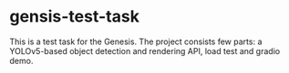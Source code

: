 # gensis-test-task
This is a test task for the Genesis. The project consists few parts: a YOLOv5-based object detection and rendering API, load test and gradio demo.
